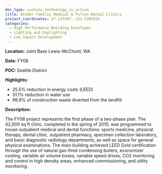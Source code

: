 ```yaml
---
doc_type: sustain_technology_in_action
title: Winder Familiy Medical & Fulton Dental Clinics
project_coordinates: 47.137347,-122.5203524
categories:
  - High Performance Building Envelopes
  - Lighting and Daylighting
  - Low Impact Development
---
```


**Location:** Joint Base Lewis-McChord, WA

**Date:** FY08

**POC:** Seattle District

**Highlights:**

- 25.5% reduction in energy costs (LEED)
- 31.1% reduction in water use
- 96.8% of construction waste diverted from the landfill

**Description:**

The FY08 project represents the first phase of a two-phase plan. The 42,000 sq ft clinic, completed in the spring of 2010, was programmed to house outpatient medical and dental functions: sports medicine, physical therapy, dental clinic, outpatient pharmacy, specimen collection laboratory, and basic diagnostic radiology departments, as well as space for general physical examinations. The main building achieved LEED Gold certification through the use of natural gas-fired condensing boilers, economizer cooling, variable air volume boxes, variable speed drives, CO2 monitoring and control in high density areas, enhanced commissioning, and utility monitoring.
